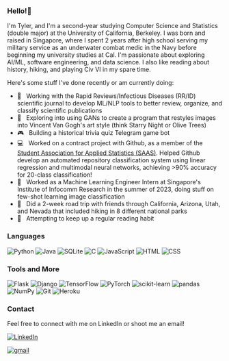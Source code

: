 ### Hello!👋

<!--
**professor-zack/professor-zack** is a ✨ _special_ ✨ repository because its `README.md` (this file) appears on your GitHub profile.

Here are some ideas to get you started:

- 🔭 I’m currently working on ...
- 🌱 I’m currently learning ...
- 👯 I’m looking to collaborate on ...
- 🤔 I’m looking for help with ...
- 💬 Ask me about ...
- 📫 How to reach me: ...
- 😄 Pronouns: ...
- ⚡ Fun fact: ...
-->

I'm Tyler, and I'm a second-year studying Computer Science and Statistics (double major) at the University of California, Berkeley. I was born and raised in Singapore, where I spent 2 years after high school serving my military service as an underwater combat medic in the Navy before beginning my university studies at Cal. I'm passionate about exploring AI/ML, software engineering, and data science. I also like reading about history, hiking, and playing Civ VI in my spare time.

Here's some stuff I've done recently or am currently doing:
- 🧪 &nbsp; Working with the Rapid Reviews/Infectious Diseases (RR/ID) scientific journal to develop ML/NLP tools to better review, organize, and classify scientific publications
- 🎨 &nbsp; Exploring into using GANs to create a program that restyles images into Vincent Van Gogh's art style (think Starry Night or Olive Trees)
- 🎮 &nbsp; Building a historical trivia quiz Telegram game bot
- 💻 &nbsp; Worked on a contract project with Github, as a member of the [Student Association for Applied Statistics (SAAS)](https://saas.berkeley.edu/). Helped Github develop an automated repository classification system using linear regression and multimodal neural networks, achieving >90% accuracy for 20-class classification!
- 💼 &nbsp; Worked as a Machine Learning Engineer Intern at Singapore's Institute of Infocomm Research in the summer of 2023, doing stuff on few-shot learning image classification
- 🚗 &nbsp; Did a 2-week road trip with friends through California, Arizona, Utah, and Nevada that included hiking in 8 different national parks
- 📖 &nbsp; Attempting to keep up a regular reading habit

### Languages
<p>
  <img alt="Python" src="https://img.shields.io/badge/-Python-3776AB?style=flat-square&logo=Python&logoColor=white" />
  <img alt="Java" src="https://img.shields.io/badge/-Java-007396?style=flat-square&logo=Java&logoColor=white" />
  <img alt="SQLite" src="https://img.shields.io/badge/SQLite-003B57?style=flat-square&logo=sqlite&logoColor=white" />
  <img alt="C" src="https://img.shields.io/badge/-C-A8B9CC?style=flat-square&logo=C&logoColor=white" />
  <img alt="JavaScript" src="https://img.shields.io/badge/-JavaScript-F7DF1E?style=flat-square&logo=JavaScript&logoColor=white" />
  <img alt="HTML" src="https://img.shields.io/badge/-HTML-E34F26?style=flat-square&logo=HTML5&logoColor=white" />
  <img alt="CSS" src="https://img.shields.io/badge/-CSS-1572B6?style=flat-square&logo=CSS3&logoColor=white" />
</p>

### Tools and More
<p>
  <img alt="Flask" src="https://img.shields.io/badge/-Flask-000000?style=flat-square&logo=Flask&logoColor=white" />
  <img alt="Django" src="https://img.shields.io/badge/Django-092E20?style=for-the-badge&logo=django&logoColor=white" />
  <img alt="TensorFlow" src="https://img.shields.io/badge/TensorFlow-FF6F00?style=for-the-badge&logo=tensorflow&logoColor=white" />
  <img alt="PyTorch" src="https://img.shields.io/badge/PyTorch-%23EE4C2C.svg?style=for-the-badge&logo=PyTorch&logoColor=white" />
  <img alt="scikit-learn" src="https://img.shields.io/badge/scikit--learn-%23F7931E.svg?style=for-the-badge&logo=scikit-learn&logoColor=white" />
  <img alt="pandas" src="https://img.shields.io/badge/-pandas-150458?style=flat-square&logo=pandas&logoColor=white" />
  <img alt="NumPy" src="https://img.shields.io/badge/-NumPy-013243?style=flat-square&logo=NumPy&logoColor=white" />
  <img alt="Git" src="https://img.shields.io/badge/-Git-F05032?style=flat-square&logo=git&logoColor=white" /> 
  <img alt="Heroku" src="https://img.shields.io/badge/-Heroku-430098?style=flat-square&logo=heroku&logoColor=white" />
</p>

### Contact
<p>
  Feel free to connect with me on LinkedIn or shoot me an email!
  
 <a href="https://www.linkedin.com/in/tylerzhao24/" target="_blank"><img alt="LinkedIn" src="https://img.shields.io/badge/linkedin-%230077B5.svg?&style=for-the-badge&logo=linkedin&logoColor=white" /></a>
  
  <a href="mailto:jiahong24@berkeley.edu" target="_blank"><img alt="gmail" src="https://img.shields.io/badge/Gmail-D14836?style=for-the-badge&logo=gmail&logoColor=white" /></a>
  
</p>

